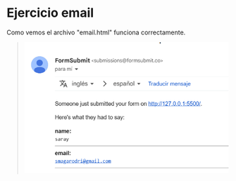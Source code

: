 # Ejercicio email
Como vemos el archivo "email.html" funciona correctamente.
>![Alt text](img/3.png)